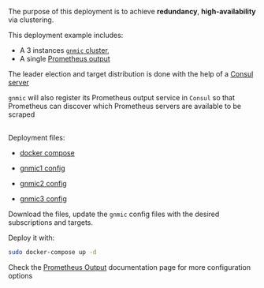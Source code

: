 The purpose of this deployment is to achieve __redundancy__, __high-availability__ via clustering.

This deployment example includes:

- A 3 instances [`gnmic` cluster](../../advanced/HA.md),
- A single [Prometheus output](../../advanced/multi_outputs/prometheus_output.md)

The leader election and target distribution is done with the help of a [Consul server](https://www.consul.io/docs/introhttps://www.consul.io/docs/intro)

`gnmic` will also register its Prometheus output service in `Consul` so that Prometheus can discover which Prometheus servers are available to be scraped

<div class="mxgraph" style="max-width:100%;border:1px solid transparent;margin:0 auto; display:block;" data-mxgraph="{&quot;page&quot;:12,&quot;zoom&quot;:1.4,&quot;highlight&quot;:&quot;#0000ff&quot;,&quot;nav&quot;:true,&quot;check-visible-state&quot;:true,&quot;resize&quot;:true,&quot;url&quot;:&quot;https://raw.githubusercontent.com/karimra/gnmic/diagrams/diagrams/cluster_prometheus&quot;}"></div>

<script type="text/javascript" src="https://cdn.jsdelivr.net/gh/hellt/drawio-js@main/embed2.js?&fetch=https%3A%2F%2Fraw.githubusercontent.com%2Fkarimra%2Fgnmic%2Fdiagrams%2Fcluster_prometheus" async></script>


Deployment files:

- [docker compose](https://github.com/karimra/gnmic/blob/master/examples/deployments/2.clusters/2.prometheus-output/docker-compose.yaml)

- [gnmic1 config](https://github.com/karimra/gnmic/blob/master/examples/deployments/2.clusters/2.prometheus-output/gnmic1.yaml)
- [gnmic2 config](https://github.com/karimra/gnmic/blob/master/examples/deployments/2.clusters/2.prometheus-output/gnmic2.yaml)
- [gnmic3 config](https://github.com/karimra/gnmic/blob/master/examples/deployments/2.clusters/2.prometheus-output/gnmic3.yaml)

Download the files, update the `gnmic` config files with the desired subscriptions and targets.

Deploy it with:

```bash
sudo docker-compose up -d
```

Check the [Prometheus Output](../../advanced/multi_outputs/prometheus_output.md) documentation page for more configuration options
